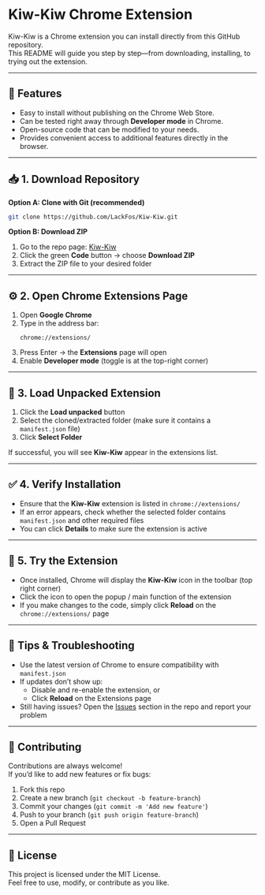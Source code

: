 # Kiw-Kiw Chrome Extension

Kiw-Kiw is a Chrome extension you can install directly from this GitHub repository.  
This README will guide you step by step—from downloading, installing, to trying out the extension.

---

## 🚀 Features
- Easy to install without publishing on the Chrome Web Store.  
- Can be tested right away through **Developer mode** in Chrome.  
- Open-source code that can be modified to your needs.  
- Provides convenient access to additional features directly in the browser.  

---

## 📥 1. Download Repository

**Option A: Clone with Git (recommended)**
```bash
git clone https://github.com/LackFos/Kiw-Kiw.git
```

**Option B: Download ZIP**
1. Go to the repo page: [Kiw-Kiw](https://github.com/LackFos/Kiw-Kiw)  
2. Click the green **Code** button → choose **Download ZIP**  
3. Extract the ZIP file to your desired folder  

---

## ⚙️ 2. Open Chrome Extensions Page

1. Open **Google Chrome**  
2. Type in the address bar:
   ```
   chrome://extensions/
   ```
3. Press Enter → the **Extensions** page will open  
4. Enable **Developer mode** (toggle is at the top-right corner)  

---

## 📂 3. Load Unpacked Extension

1. Click the **Load unpacked** button  
2. Select the cloned/extracted folder (make sure it contains a `manifest.json` file)  
3. Click **Select Folder**  

If successful, you will see **Kiw-Kiw** appear in the extensions list.  

---

## ✅ 4. Verify Installation

- Ensure that the **Kiw-Kiw** extension is listed in `chrome://extensions/`  
- If an error appears, check whether the selected folder contains `manifest.json` and other required files  
- You can click **Details** to make sure the extension is active  

---

## 🧪 5. Try the Extension

- Once installed, Chrome will display the **Kiw-Kiw** icon in the toolbar (top right corner)  
- Click the icon to open the popup / main function of the extension  
- If you make changes to the code, simply click **Reload** on the `chrome://extensions/` page  

---

## 🔧 Tips & Troubleshooting

- Use the latest version of Chrome to ensure compatibility with `manifest.json`  
- If updates don’t show up:
  - Disable and re-enable the extension, or  
  - Click **Reload** on the Extensions page  
- Still having issues? Open the [Issues](https://github.com/LackFos/Kiw-Kiw/issues) section in the repo and report your problem  

---

## 🤝 Contributing

Contributions are always welcome!  
If you’d like to add new features or fix bugs:  
1. Fork this repo  
2. Create a new branch (`git checkout -b feature-branch`)  
3. Commit your changes (`git commit -m 'Add new feature'`)  
4. Push to your branch (`git push origin feature-branch`)  
5. Open a Pull Request  

---

## 📜 License
This project is licensed under the MIT License.  
Feel free to use, modify, or contribute as you like.  
